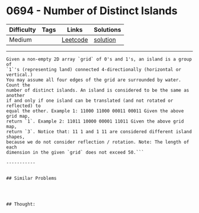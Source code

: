 # 0694 - Number of Distinct Islands

Difficulty  | Tags | Links | Solutions
----------- | ---- | ----- | -----
Medium |  | [Leetcode](https://leetcode.com/problems/number-of-distinct-islands) | [solution](https://leetcode.com/problems/number-of-distinct-islands/solution/)


-----------

```
Given a non-empty 2D array `grid` of 0's and 1's, an island is a group of
`1`'s (representing land) connected 4-directionally (horizontal or vertical.)
You may assume all four edges of the grid are surrounded by water. Count the
number of distinct islands. An island is considered to be the same as another
if and only if one island can be translated (and not rotated or reflected) to
equal the other. Example 1: 11000 11000 00011 00011 Given the above grid map,
return `1`. Example 2: 11011 10000 00001 11011 Given the above grid map,
return `3`. Notice that: 11 1 and 1 11 are considered different island shapes,
because we do not consider reflection / rotation. Note: The length of each
dimension in the given `grid` does not exceed 50.```

-----------


## Similar Problems




## Thought:
